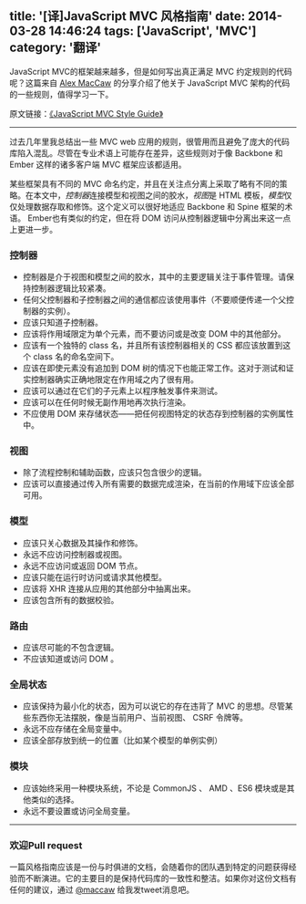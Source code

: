 title: '[译]JavaScript MVC 风格指南'
date: 2014-03-28 14:46:24
tags: ['JavaScript', 'MVC']
category: '翻译'
---

JavaScript MVC的框架越来越多，但是如何写出真正满足 MVC 约定规则的代码呢？这篇来自 [Alex MacCaw](https://twitter.com/maccaw) 的分享介绍了他关于 JavaScript MVC 架构的代码的一些规则，值得学习一下。

<!--more-->

原文链接：[《JavaScript MVC Style Guide》](http://blog.sourcing.io/mvc-style-guide)

---

过去几年里我总结出一些 MVC web 应用的规则，很管用而且避免了庞大的代码库陷入混乱。尽管在专业术语上可能存在差异，这些规则对于像 Backbone 和 Ember 这样的诸多客户端 MVC 框架应该都适用。

某些框架具有不同的 MVC 命名约定，并且在关注点分离上采取了略有不同的策略。在本文中，*控制器*连接模型和视图之间的胶水，*视图*是 HTML 模板，*模型*仅仅处理数据存取和修饰。这个定义可以很好地适应 Backbone 和 Spine 框架的术语。 Ember也有类似的约定，但在将 DOM 访问从控制器逻辑中分离出来这一点上更进一步。

### 控制器

- 控制器是介于视图和模型之间的胶水，其中的主要逻辑关注于事件管理。请保持控制器逻辑比较紧凑。
- 任何父控制器和子控制器之间的通信都应该使用事件（不要顺便传递一个父控制器的实例）。
- 应该只知道子控制器。
- 应该将作用域限定为单个元素，而不要访问或是改变 DOM 中的其他部分。
- 应该有一个独特的 class 名，并且所有该控制器相关的 CSS 都应该放置到这个 class 名的命名空间下。
- 应该在即使元素没有追加到 DOM 树的情况下也能正常工作。这对于测试和证实控制器确实正确地限定在作用域之内了很有用。
- 应该可以通过在它们的子元素上以程序触发事件来测试。
- 应该可以在任何时候无副作用地再次执行渲染。
- 不应使用 DOM 来存储状态——把任何视图特定的状态存到控制器的实例属性中。

### 视图

- 除了流程控制和辅助函数，应该只包含很少的逻辑。
- 应该可以直接通过传入所有需要的数据完成渲染，在当前的作用域下应该全部可用。

### 模型

- 应该只关心数据及其操作和修饰。
- 永远不应访问控制器或视图。
- 永远不应访问或返回 DOM 节点。
- 应该只能在运行时访问或请求其他模型。
- 应该将 XHR 连接从应用的其他部分中抽离出来。
- 应该包含所有的数据校验。

### 路由

- 应该尽可能的不包含逻辑。
- 不应该知道或访问 DOM 。

### 全局状态

- 应该保持为最小化的状态，因为可以说它的存在违背了 MVC 的思想。尽管某些东西你无法摆脱，像是当前用户、当前视图、 CSRF 令牌等。
- 永远不应存储在全局变量中。
- 应该全部存放到统一的位置（比如某个模型的单例实例）

### 模块

- 应该始终采用一种模块系统，不论是 CommonJS 、 AMD 、ES6 模块或是其他类似的选择。
- 永远不要设置或访问全局变量。

---

### 欢迎Pull request

一篇风格指南应该是一份与时俱进的文档，会随着你的团队遇到特定的问题获得经验而不断演进。它的主要目的是保持代码库的一致性和整洁。如果你对这份文档有任何的建议，通过 [@maccaw](https://twitter.com/maccaw) 给我发tweet消息吧。